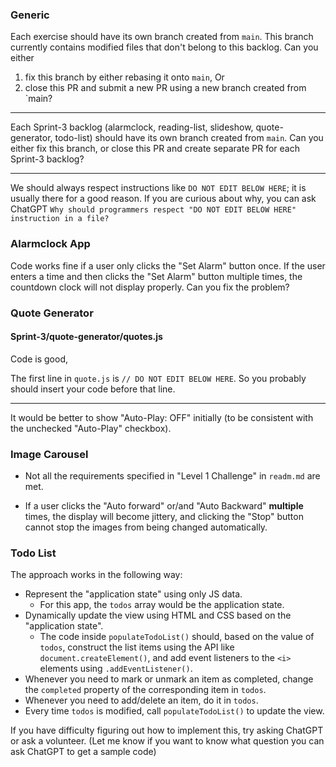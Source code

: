 ### Generic

Each exercise should have its own branch created from `main`. This branch currently contains modified files that don't belong to this backlog. Can you either
1. fix this branch by either rebasing it onto `main`, Or
2. close this PR and submit a new PR using a new branch created from `main?

---

Each Sprint-3 backlog (alarmclock, reading-list, slideshow, quote-generator, todo-list) should have its own branch created from `main`. Can you either fix this branch, or close this PR and create separate PR for each Sprint-3 backlog?

---

We should always respect instructions like `DO NOT EDIT BELOW HERE`; it is usually there for a good reason. If you are curious about why, you can ask ChatGPT `Why should programmers respect "DO NOT EDIT BELOW HERE" instruction in a file?`


### Alarmclock App

Code works fine if a user only clicks the "Set Alarm" button once.
If the user enters a time and then clicks the "Set Alarm" button multiple times, the countdown clock will not display properly.
Can you fix the problem?

### Quote Generator

#### Sprint-3/quote-generator/quotes.js
Code is good, 

The first line in `quote.js` is `// DO NOT EDIT BELOW HERE`. So you probably should insert your code before that line.

---

It would be better to show "Auto-Play: OFF" initially (to be consistent with the unchecked "Auto-Play" checkbox).

### Image Carousel

- Not all the requirements specified in "Level 1 Challenge" in `readm.md` are met.

- If a user clicks the "Auto forward" or/and "Auto Backward" **multiple** times, the display will become jittery, and clicking the "Stop" button cannot stop the images from being changed automatically.

### Todo List

The approach works in the following way:
- Represent the "application state" using only JS data.
  - For this app, the `todos` array would be the application state.
- Dynamically update the view using HTML and CSS based on the "application state".
  - The code inside `populateTodoList()` should, based on the value of `todos`,  construct the list items using the API like `document.createElement()`, and add event listeners to the `<i>` elements using `.addEventListener()`. 
- Whenever you need to mark or unmark an item as completed, change the `completed` property of the corresponding item in `todos`.
- Whenever you need to add/delete an item, do it in `todos`.
- Every time `todos` is modified, call `populateTodoList()` to update the view.

If you have difficulty figuring out how to implement this, try asking ChatGPT or ask a volunteer.
(Let me know if you want to know what question you can ask ChatGPT to get a sample code)



